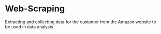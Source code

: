 # Web-Scraping
Extracting and collecting data for the customer from the Amazon website to be used in data analysis.
